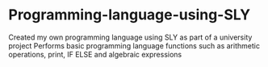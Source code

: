 # Programming-language-using-SLY
Created my own programming language using SLY as part of a university project
Performs basic programming language functions such as arithmetic operations, print, IF ELSE and algebraic expressions
